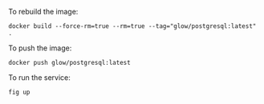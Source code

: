 To rebuild the image:

    docker build --force-rm=true --rm=true --tag="glow/postgresql:latest" .
    
To push the image:

    docker push glow/postgresql:latest

To run the service:

    fig up
